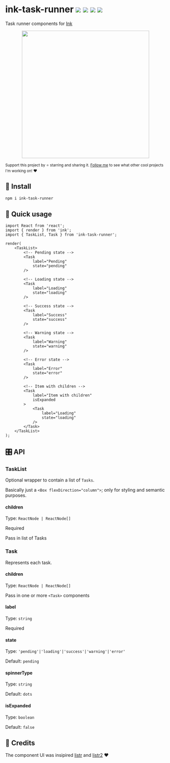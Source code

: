 # ink-task-runner <a href="https://npm.im/ink-task-runner"><img src="https://badgen.net/npm/v/ink-task-runner"></a> <a href="https://npm.im/ink-task-runner"><img src="https://badgen.net/npm/dm/ink-task-runner"></a> <a href="https://packagephobia.now.sh/result?p=ink-task-runner"><img src="https://packagephobia.now.sh/badge?p=ink-task-runner"></a> <a href="https://bundlephobia.com/result?p=ink-task-runner"><img src="https://badgen.net/bundlephobia/minzip/ink-task-runner"></a>

Task runner components for [Ink](https://github.com/vadimdemedes/ink)

<p align="center">
  <img width="400" src=".github/task-runner.gif">
</p>

<sub>Support this project by ⭐️ starring and sharing it. [Follow me](https://github.com/privatenumber) to see what other cool projects I'm working on! ❤️</sub>

## 🚀 Install
```sh
npm i ink-task-runner
```

## 🚦 Quick usage
```tsx
import React from 'react';
import { render } from 'ink';
import { TaskList, Task } from 'ink-task-runner';

render(
    <TaskList>
        <!-- Pending state -->
        <Task
            label="Pending"
            state="pending"
        />

        <!-- Loading state -->
        <Task
            label="Loading"
            state="loading"
        />

        <!-- Success state -->
        <Task
            label="Success"
            state="success"
        />

        <!-- Warning state -->
        <Task
            label="Warning"
            state="warning"
        />

        <!-- Error state -->
        <Task
            label="Error"
            state="error"
        />

        <!-- Item with children -->
        <Task
            label="Item with children"
            isExpanded
        >
            <Task
                label="Loading"
                state="loading"
            />
        </Task>
    </TaskList>
);
```

## 🎛 API

### TaskList

Optional wrapper to contain a list of `Tasks`.

Basically just a `<Box flexDirection="column">`; only for styling and semantic purposes.

#### children
Type: `ReactNode | ReactNode[]`

Required

Pass in list of Tasks

### Task

Represents each task.

#### children
Type: `ReactNode | ReactNode[]`

Pass in one or more `<Task>` components

#### label
Type: `string`

Required
#### state
Type: `'pending'|'loading'|'success'|'warning'|'error'`

Default: `pending`

#### spinnerType
Type: `string`

Default: `dots`

#### isExpanded
Type: `boolean`

Default: `false`

## 🙏 Credits
The component UI was insipired [listr](https://github.com/SamVerschueren/listr) and [listr2](https://github.com/cenk1cenk2/listr2) ❤️
